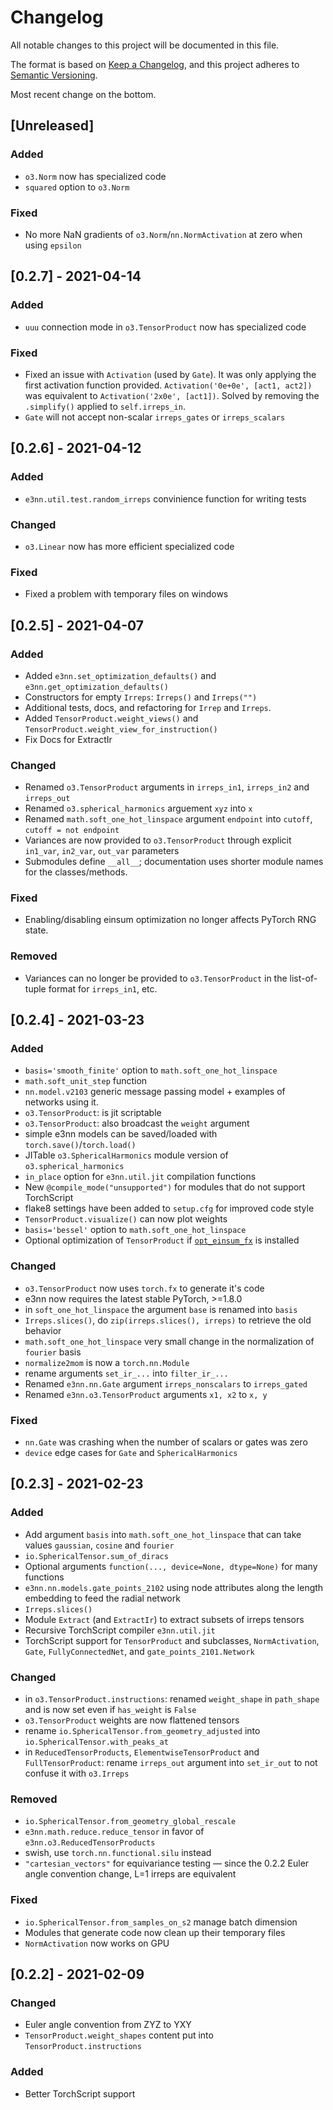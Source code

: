 # Changelog
All notable changes to this project will be documented in this file.

The format is based on [Keep a Changelog](https://keepachangelog.com/en/1.0.0/),
and this project adheres to [Semantic Versioning](https://semver.org/spec/v2.0.0.html).

Most recent change on the bottom.

## [Unreleased]
### Added
- `o3.Norm` now has specialized code
- `squared` option to `o3.Norm`

### Fixed
- No more NaN gradients of `o3.Norm`/`nn.NormActivation` at zero when using `epsilon`

## [0.2.7] - 2021-04-14
### Added
- `uuu` connection mode in `o3.TensorProduct` now has specialized code

### Fixed
- Fixed an issue with `Activation` (used by `Gate`). It was only applying the first activation function provided. `Activation('0e+0e', [act1, act2])` was equivalent to `Activation('2x0e', [act1])`. Solved by removing the `.simplify()` applied to `self.irreps_in`.
- `Gate` will not accept non-scalar `irreps_gates` or `irreps_scalars`

## [0.2.6] - 2021-04-12
### Added
- `e3nn.util.test.random_irreps` convinience function for writing tests

### Changed
- `o3.Linear` now has more efficient specialized code

### Fixed
- Fixed a problem with temporary files on windows

## [0.2.5] - 2021-04-07
### Added
- Added `e3nn.set_optimization_defaults()` and `e3nn.get_optimization_defaults()`
- Constructors for empty `Irreps`: `Irreps()` and `Irreps("")`
- Additional tests, docs, and refactoring for `Irrep` and `Irreps`.
- Added `TensorProduct.weight_views()` and `TensorProduct.weight_view_for_instruction()`
- Fix Docs for ExtractIr

### Changed
- Renamed `o3.TensorProduct` arguments in `irreps_in1`, `irreps_in2` and `irreps_out`
- Renamed `o3.spherical_harmonics` arguement `xyz` into `x`
- Renamed `math.soft_one_hot_linspace` argument `endpoint` into `cutoff`, `cutoff = not endpoint`
- Variances are now provided to `o3.TensorProduct` through explicit `in1_var`, `in2_var`, `out_var` parameters
- Submodules define `__all__`; documentation uses shorter module names for the classes/methods.

### Fixed
 - Enabling/disabling einsum optimization no longer affects PyTorch RNG state.

### Removed
- Variances can no longer be provided to `o3.TensorProduct` in the list-of-tuple format for `irreps_in1`, etc.

## [0.2.4] - 2021-03-23
### Added
- `basis='smooth_finite'` option to `math.soft_one_hot_linspace`
- `math.soft_unit_step` function
- `nn.model.v2103` generic message passing model + examples of networks using it.
- `o3.TensorProduct`: is jit scriptable
- `o3.TensorProduct`: also broadcast the `weight` argument
- simple e3nn models can be saved/loaded with `torch.save()`/`torch.load()`
- JITable `o3.SphericalHarmonics` module version of `o3.spherical_harmonics`
- `in_place` option for `e3nn.util.jit` compilation functions
- New `@compile_mode("unsupported")` for modules that do not support TorchScript
- flake8 settings have been added to `setup.cfg` for improved code style
- `TensorProduct.visualize()` can now plot weights
- `basis='bessel'` option to `math.soft_one_hot_linspace`
- Optional optimization of `TensorProduct` if [`opt_einsum_fx`](https://github.com/Linux-cpp-lisp/opt_einsum_fx) is installed

### Changed
- `o3.TensorProduct` now uses `torch.fx` to generate it's code
- e3nn now requires the latest stable PyTorch, >=1.8.0
- in `soft_one_hot_linspace` the argument `base` is renamed into `basis`
- `Irreps.slices()`, do `zip(irreps.slices(), irreps)` to retrieve the old behavior
- `math.soft_one_hot_linspace` very small change in the normalization of `fourier` basis
- `normalize2mom` is now a `torch.nn.Module`
- rename arguments `set_ir_...` into `filter_ir_...`
- Renamed `e3nn.nn.Gate` argument `irreps_nonscalars` to `irreps_gated`
- Renamed `e3nn.o3.TensorProduct` arguments `x1, x2` to `x, y`

### Fixed
- `nn.Gate` was crashing when the number of scalars or gates was zero
- `device` edge cases for `Gate` and `SphericalHarmonics`

## [0.2.3] - 2021-02-23
### Added
- Add argument `basis` into `math.soft_one_hot_linspace` that can take values `gaussian`, `cosine` and `fourier`
- `io.SphericalTensor.sum_of_diracs`
- Optional arguments `function(..., device=None, dtype=None)` for many functions
- `e3nn.nn.models.gate_points_2102` using node attributes along the length embedding to feed the radial network
- `Irreps.slices()`
- Module `Extract` (and `ExtractIr`) to extract subsets of irreps tensors
- Recursive TorchScript compiler `e3nn.util.jit`
- TorchScript support for `TensorProduct` and subclasses, `NormActivation`, `Gate`, `FullyConnectedNet`, and `gate_points_2101.Network`

### Changed
- in `o3.TensorProduct.instructions`: renamed `weight_shape` in `path_shape` and is now set even if `has_weight` is `False`
- `o3.TensorProduct` weights are now flattened tensors
- rename `io.SphericalTensor.from_geometry_adjusted` into `io.SphericalTensor.with_peaks_at`
- in `ReducedTensorProducts`, `ElementwiseTensorProduct` and `FullTensorProduct`: rename `irreps_out` argument into `set_ir_out` to not confuse it with `o3.Irreps`

### Removed
- `io.SphericalTensor.from_geometry_global_rescale`
- `e3nn.math.reduce.reduce_tensor` in favor of `e3nn.o3.ReducedTensorProducts`
- swish, use `torch.nn.functional.silu` instead
- `"cartesian_vectors"` for equivariance testing — since the 0.2.2 Euler angle convention change, L=1 irreps are equivalent

### Fixed
- `io.SphericalTensor.from_samples_on_s2` manage batch dimension
- Modules that generate code now clean up their temporary files
- `NormActivation` now works on GPU

## [0.2.2] - 2021-02-09
### Changed
- Euler angle convention from ZYZ to YXY
- `TensorProduct.weight_shapes` content put into `TensorProduct.instructions`

### Added
- Better TorchScript support
